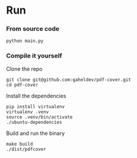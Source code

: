 # Run

### From source code

```
python main.py
```

### Compile it yourself

Clone the repo
```
git clone git@github.com:gaheldev/pdf-cover.git
cd pdf-cover
```

Install the dependencies
```
pip install virtualenv
virtualenv .venv
source .venv/bin/activate
./ubuntu-dependencies
```

Build and run the binary
```
make build
./dist/pdfcover
```

